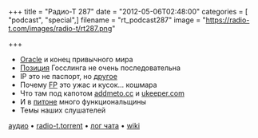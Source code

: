 +++
title = "Радио-Т 287"
date = "2012-05-06T02:48:00"
categories = [ "podcast", "special",]
filename = "rt_podcast287"
image = "https://radio-t.com/images/radio-t/rt287.png"

+++

- [Oracle](http://www.drdobbs.com/jvm/232901227) и конец привычного мира
- [Позиция](http://nighthacks.com/roller/jag/entry/my_attitude_on_oracle_v) Госслинга не очень последовательна
- IP это не паспорт, но [другое](http://torrentfreak.com/judge-an-ip-address-doesnt-identify-a-person-120503/)
- Почему [FP](http://rebelscience.blogspot.se/2007/09/functional-programming-is-worse-than.html) это ужас и кусок... кошмара
- Что там под капотом [addmeto.cc](http://addmeto.cc/) и [ukeeper.com](http://ukeeper.com/)
- И в [питоне](http://www.linuxforu.com/2012/05/functional-programming-and-python/) много функциональщины
- Темы наших слушателей

[аудио](http://cdn.radio-t.com/rt_podcast287.mp3) • [radio-t.torrent](http://cdn.radio-t.com/torrents/rt_podcast287.mp3.torrent) • [лог чата](http://chat.radio-t.com/logs/radio-t-287.html) • [wiki](http://wiki.radio-t.com/%D0%92%D1%8B%D0%BF%D1%83%D1%81%D0%BA_287)<audio src="http://cdn.radio-t.com/rt_podcast287.mp3" preload="none"></audio>
